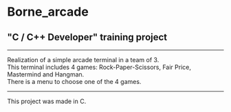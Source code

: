 # Borne_arcade

<h2>"C / C++ Developer" training project </h2>

------------------------------------------------------------------------

Realization of a simple arcade terminal in a team of 3. <br>
This terminal includes 4 games: Rock-Paper-Scissors, Fair Price, Mastermind and Hangman.<br> 
There is a menu to choose one of the 4 games.

------------------------------------------------------------------------

This project was made in C.
